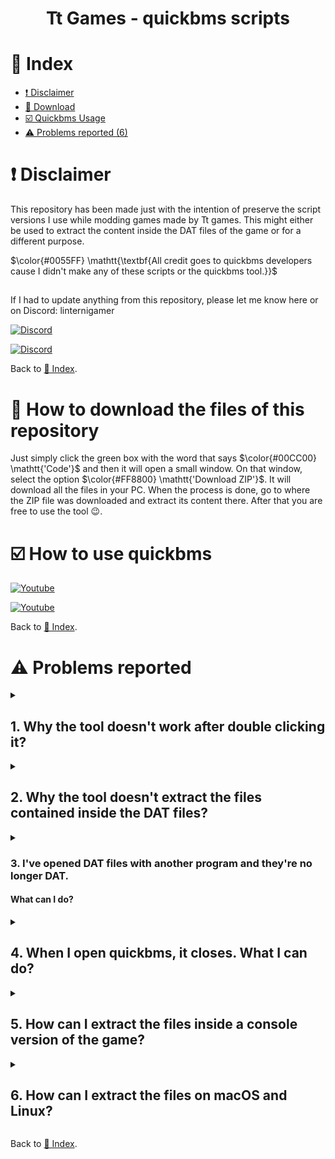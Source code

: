 <h1><p align="center"><b>Tt Games - quickbms scripts</b></p></h1>

# 📑 Index
- [❗ Disclaimer](#-disclaimer)
- [💾 Download](#-how-to-download-the-files-of-this-repository)
- [☑️ Quickbms Usage](#️-how-to-use-quickbms)
- [⚠️ Problems reported (6)](#️-problems-reported)

# ❗ Disclaimer
This repository has been made just with the intention of preserve the script versions I use while modding games made by Tt games. This might either be used to extract the content inside the DAT files of the game or for a different purpose.

$\color{#0055FF} \mathtt{\textbf{All credit goes to quickbms developers cause I didn't make any of these scripts or the quickbms tool.}}$

##
If I had to update anything from this repository, please let me know here or on Discord: linternigamer

[![Discord](https://img.shields.io/badge/TT%20Games%20Modding%20Discord-Invitation%20link-7289DA.svg?logo=Discord&style=flat-circle&labelColor=04192E&color=003EAB&logoColor=1FDDC9)](https://discord.gg/9gYXPka)

[![Discord](https://img.shields.io/badge/linterni%20Gamer's%20Discord%20Server-Invitation%20link-7289DA.svg?logo=Discord&style=flat-circle&logoColor=0051FF&labelColor=04192E&color=731FDD)](https://discord.gg/KdQpTzQybu)

Back to [📑 Index](#-index).
# 💾 How to download the files of this repository
Just simply click the green box with the word that says $\color{#00CC00} \mathtt{'Code'}$ and then it will open a small window. On that window, select the option $\color{#FF8800} \mathtt{'Download ZIP'}$. It will download all the files in your PC. When the process is done, go to where the ZIP file was downloaded and extract its content there. After that you are free to use the tool 😉.

# ☑️ How to use quickbms
[![Youtube](https://img.shields.io/badge/RogerRoger%20tutorial%20about%20it-Video%20link-7289DA.svg?logo=Youtube&style=flat-circle&labelColor=FFFFFF&color=C00808&logoColor=FF0000)](https://www.youtube.com/watch?v=_EQ3hPrh0V8)

[![Youtube](https://img.shields.io/badge/linterni's%20tutorial%20to%20start%20modding%20TCS-Video%20link-7289DA.svg?logo=Youtube&style=flat-circle&labelColor=FFFFFF&color=C00808&logoColor=FF0000)](https://www.youtube.com/watch?v=gchonYfKs04)

Back to [📑 Index](#-index).
# ⚠️ Problems reported
<details><summary><h2>1. Why the tool doesn't work after double clicking it?</h2></summary>
In case that happened, then do the following:

1.- In the tab above, go to File -> Open Windows Powershell.

2.- Put the name of the file you wanna open with its extension.

3.- Follow the steps to be able to extract dat files.
</details>
<details><summary><h2>2. Why the tool doesn't extract the files contained inside the DAT files?</h2></summary>
It might be due to these reasons:

1.- The bms script you selected is not the correct one.

2.- The DAT file is not valid (E.g. Transformers The Game for Xbox 360).

3.- The DAT files are corrupted (careful with extracting DAT files from PS3 or Xbox 360 ISOs, check problem nº5).

4.- The DAT file is too big to be processed on the memory (quickbms shows the error memory allocation problem, happens with the DAT files from TCS PS3).
</details>
<details><summary><h3>3. I've opened DAT files with another program and they're no longer DAT.</h3> <h4>What can I do?</h4></summary>
The DAT files have not been altered, just your computer shows them with a different icon. What you need to check to make sure they are still DAT files is the type of file they are. If it says `DAT file` then it's still a DAT file and so it can be extracted easily with quickbms following the correct steps.

If they aren't DAT files anymore, then get the original DAT files and DO NOT try to open them again with a different program.
</details>
<details><summary><h2>4. When I open quickbms, it closes. What I can do?</h2></summary>
Right click on it, run it as administrator and done. This problem has been reported to happen on Windows 11 so by running the tool as administrator solves the problem.
</details>
<details><summary><h2> 5. How can I extract the files inside a console version of the game?</h2></summary>
It depends of which console version of the game we're talking about:

- $\color{#FF8800} \mathtt{\textbf{\large{Android and IOS}}}$: the game files are all contained in the `.obb` file, so extract it using quickbms like it was a DAT file.

- $\color{#FF8800} \mathtt{\textbf{\large{Xbox 360}}}$: sometimes the game comes compressed on an ISO file and we can see it contains 2 folder called `AUDIO_TS` and `VIDEO_TS`. In that case you need a tool that has been built specifically to extract Xbox 360 ISO files like **XBOX 360 ISO Extract**. By opening the tool and selecting the ISO of the game you wanna decompress, it will extract all the content from it and everything will look normal now (there would be the case in which there are no DAT files and everything is extracted, so $\color{#0066FF} \mathtt{\textbf{\large{say thanks to the devs}}}$ :innocent:).

- $\color{#FF8800} \mathtt{\textbf{\large{Wii}}}$: sometimes the game comes compressed on a `.wbfs` file or `.nkit.iso` file. Depending of which of them you have to deal with you will need:
  - **Nkit**: to extract the `.nkit.iso` file or convert it to an iso file you can extract later.
  - **Wbfs to ISO**: to convert the `.wbfs` file to an iso file you can later extract using Nkit.
  SInce here just follow the steps (there would be the case **again** in which there are no DAT files and everything is extracted, so $\color{#0066FF} \mathtt{\textbf{\large{say thanks again to the devs}}}$ :innocent:).

- $\color{#FF8800} \mathtt{\textbf{\large{PS3}}}$: the files are all contained in a `.pkg` file, so using **PSN PKG Decryptor & Extractor** should convert it to iso. From there just extract the files of the iso normally. If there were no DAT files and some weird files ended on 60000 or something like that, **those files are a fragmented DAT file** you will need to join using a hex editor to be able to extract the content inside of it.

- $\color{#FF8800} \mathtt{\textbf{\large{PSP}}}$: Use UMGDen to extract the files. A good example of having issues here with DAT files is **Transformers: The Game** on this console version. **There are no DAT files** and the files contained inside of it contain unknown extensions that make us $\color{#FF0000} \mathtt{\textbf{\large{unavailable to extract them}}}$.
</details>

<details><summary><h2> 6. How can I extract the files on macOS and Linux?</h2></summary>
Fortunately, quickbms can be run on both of them. You can download them here:
   
- $\color{#00FF00} \mathtt{\textbf{\large{Linux}}}$: [Download](https://aluigi.altervista.org/papers/quickbms-src-0.12.0.zip). The game will have the same structure as normal: DAT files you have to extract (remember to use the bms files left on this repository to not have problems extracting).
 
- $\color{#00FF00} \mathtt{\textbf{\large{macOS}}}$: On macOS there is an extra step to take. There is a file inside the folder `Contents` (located in `GameName`/`GameName`.app/) and this file has as extension `.dmg`. This file contains the DAT files of the game so we have to extract it. It can either be extracted using 7zip for macOS or using DMG Extractor. Once it's done, now we can see we have a Data folder with all the DAT files there. To use quickbms on macOS, you can get it from here: [Download](https://github.com/ryopei/quickbms-macos/releases/tag/v0.8.0) (remember to use the bms files left on this repository to not have problems extracting).
</details>

Back to [📑 Index](#-index).
